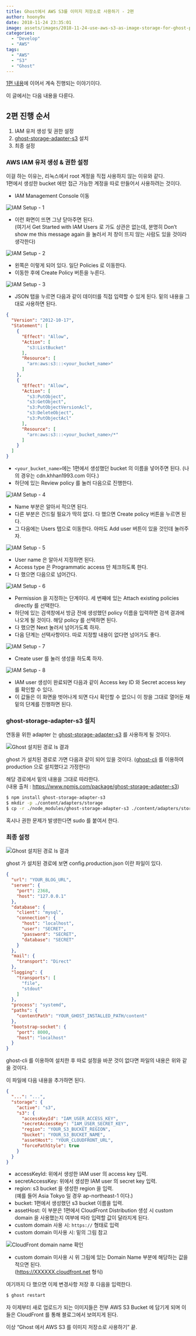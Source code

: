 ```yaml
---
title: Ghost에서 AWS S3를 이미지 저장소로 사용하기 - 2편
author: hoony9x
date: 2018-11-24 23:35:01
image: assets/images/2018-11-24-use-aws-s3-as-image-storage-for-ghost-part-2/-----------2018-11-24-------2.14.47.png
categories:
  - "Develop"
  - "AWS"
tags:
  - "AWS"
  - "S3"
  - "Ghost"
---
```


[1편 내용](/use-aws-s3-as-image-storage-for-ghost-part-1)에 이어서 계속 진행되는 이야기이다.

이 글에서는 다음 내용을 다룬다.

## 2편 진행 순서

1. IAM 유저 생성 및 권한 설정
2. [ghost-storage-adapter-s3](https://www.npmjs.com/package/ghost-storage-adapter-s3) 설치
3. 최종 설정

### AWS IAM 유저 생성 & 권한 설정

이걸 하는 이유는, 리눅스에서 root 계정을 직접 사용하지 않는 이유와 같다.  
1편에서 생성한 bucket 에만 접근 가능한 계정을 따로 만들어서 사용하려는 것이다.

- IAM Management Console 이동

![IAM Setup - 1](/assets/images/2018-11-24-use-aws-s3-as-image-storage-for-ghost-part-2/-----------2018-11-24-------2.17.35.png)

- 이런 화면이 뜨면 그냥 닫아주면 된다.  
(여기서 Get Started with IAM Users 로 가도 상관은 없는데, 분명히 Don’t show me this message again 을 눌러서 저 창이 뜨지 않는 사람도 있을 것이라 생각한다)

![IAM Setup - 2](/assets/images/2018-11-24-use-aws-s3-as-image-storage-for-ghost-part-2/-----------2018-11-24-------2.21.14.png)

- 왼쪽은 이렇게 되어 있다. 일단 Policies 로 이동한다.
- 이동한 후에 Create Policy 버튼을 누른다.

![IAM Setup - 3](/assets/images/2018-11-24-use-aws-s3-as-image-storage-for-ghost-part-2/-----------2018-11-24-------2.23.11.png)

- JSON 탭을 누르면 다음과 같이 데이터를 직접 입력할 수 있게 된다. 밑의 내용을 그대로 사용하면 된다.

```json
{
  "Version": "2012-10-17",
  "Statement": [
    {
      "Effect": "Allow",
      "Action": [
        "s3:ListBucket"
      ],
      "Resource": [
        "arn:aws:s3:::<your_bucket_name>"
      ]
    },
    {
      "Effect": "Allow",
      "Action": [
        "s3:PutObject",
        "s3:GetObject",
        "s3:PutObjectVersionAcl",
        "s3:DeleteObject",
        "s3:PutObjectAcl"
      ],
      "Resource": [
        "arn:aws:s3:::<your_bucket_name>/*"
      ]
    }
  ]
}
```

- `<your_bucket_name>`에는 1편에서 생성했던 bucket 의 이름을 넣어주면 된다. (나의 경우는 cdn.khhan1993.com 이다.)
- 하단에 있는 Review policy 를 눌러 다음으로 진행한다.

![IAM Setup - 4](/assets/images/2018-11-24-use-aws-s3-as-image-storage-for-ghost-part-2/-----------2018-11-24-------2.26.32.png)

- Name 부분은 알아서 적으면 된다.
- 다른 부분은 건드릴 필요가 딱히 없다. 다 했으면 Create policy 버튼을 누르면 된다.
- 그 다음에는 Users 탭으로 이동한다. 아마도 Add user 버튼이 있을 것인데 눌러주자.

![IAM Setup - 5](/assets/images/2018-11-24-use-aws-s3-as-image-storage-for-ghost-part-2/-----------2018-11-24-------2.30.26.png)

- User name 은 알아서 지정하면 된다.
- Access type 은 Programmatic access 만 체크하도록 한다.
- 다 했으면 다음으로 넘어간다.

![IAM Setup - 6](/assets/images/2018-11-24-use-aws-s3-as-image-storage-for-ghost-part-2/-----------2018-11-24-------2.32.33-1.png)

- Permission 을 지정하는 단계이다. 세 번째에 있는 Attach existing policies directly 를 선택한다.
- 하단에 있는 검색창에서 방금 전에 생성했던 policy 이름을 입력하면 검색 결과에 나오게 될 것이다. 해당 policy 를 선택하면 된다.
- 다 했으면 Next 눌러서 넘어가도록 하자.
- 다음 단계는 선택사항이다. 따로 지정할 내용이 없다면 넘어가도 좋다.

![IAM Setup - 7](/assets/images/2018-11-24-use-aws-s3-as-image-storage-for-ghost-part-2/-----------2018-11-24-------2.36.20-1.png)

- Create user 를 눌러 생성을 하도록 하자.

![IAM Setup - 8](/assets/images/2018-11-24-use-aws-s3-as-image-storage-for-ghost-part-2/-----------2018-11-24-------2.37.40-1.png)

- IAM user 생성이 완료되면 다음과 같이 Access key ID 와 Secret access key 를 확인할 수 있다.
- 이 값들은 이 화면을 벗어나게 되면 다시 확인할 수 없으니 이 창을 그대로 열어둔 채 밑의 단계를 진행하면 된다.

### ghost-storage-adapter-s3 설치

연동을 위한 adapter 는 [ghost-storage-adapter-s3](https://www.npmjs.com/package/ghost-storage-adapter-s3) 를 사용하게 될 것이다.

![Ghost 설치된 경로 ls 결과](/assets/images/2018-11-24-use-aws-s3-as-image-storage-for-ghost-part-2/-----------2018-11-24-------2.46.45.png)

ghost 가 설치된 경로로 가면 다음과 같이 되어 있을 것이다. ([ghost-cli](https://github.com/TryGhost/Ghost-CLI) 를 이용하여 production 으로 설치했다고 가정한다)

해당 경로에서 밑의 내용을 그대로 따라한다.  
(내용 출처 : https://www.npmjs.com/package/ghost-storage-adapter-s3)

```bash
$ npm install ghost-storage-adapter-s3
$ mkdir -p ./content/adapters/storage
$ cp -r ./node_modules/ghost-storage-adapter-s3 ./content/adapters/storage/s3
```

혹시나 권한 문제가 발생한다면 sudo 를 붙여서 한다.

### 최종 설정

![Ghost 설치된 경로 ls 결과](/assets/images/2018-11-24-use-aws-s3-as-image-storage-for-ghost-part-2/-----------2018-11-24-------2.46.45.png)

ghost 가 설치된 경로에 보면 config.production.json 이란 파일이 있다.

```json
{
  "url": "YOUR_BLOG_URL",
  "server": {
    "port": 2368,
    "host": "127.0.0.1"
  },
  "database": {
    "client": "mysql",
    "connection": {
      "host": "localhost",
      "user": "SECRET",
      "password": "SECRET",
      "database": "SECRET"
    }
  },
  "mail": {
    "transport": "Direct"
  },
  "logging": {
    "transports": [
      "file",
      "stdout"
    ]
  },
  "process": "systemd",
  "paths": {
    "contentPath": "YOUR_GHOST_INSTALLED_PATH/content"
  },
  "bootstrap-socket": {
    "port": 8000,
    "host": "localhost"
  }
}
```

ghost-cli 를 이용하여 설치한 후 따로 설정을 바꾼 것이 없다면 파일의 내용은 위와 같을 것이다.

이 파일에 다음 내용을 추가하면 된다.

```json
{
  "...": "...",
  "storage": {
    "active": "s3",
    "s3": {
      "accessKeyId": "IAM_USER_ACCESS_KEY",
      "secretAccessKey": "IAM_USER_SECRET_KEY",
      "region": "YOUR_S3_BUCKET_REGION",
      "bucket": "YOUR_S3_BUCKET_NAME",
      "assetHost": "YOUR_CLOUDFRONT_URL",
      "forcePathStyle": true
    }
  }
}
```

- accessKeyId: 위에서 생성한 IAM user 의 access key 입력.
- secretAccessKey: 위에서 생성한 IAM user 의 secret key 입력.
- region: s3 bucket 을 생성한 region 을 입력.  
(예를 들어 Asia Tokyo 일 경우 ap-northeast-1 이다.)
- bucket: 1편에서 생성했던 s3 bucket 이름을 입력.
- assetHost: 이 부분은 1편에서 CloudFront Distribution 생성 시 custom domain 을 사용했는지 여부에 따라 입력할 값이 달라지게 된다.
- custom domain 사용 시: `https://` 형태로 입력
- custom domain 미사용 시: 밑의 그림 참고

![CloudFront domain name 확인](/assets/images/2018-11-24-use-aws-s3-as-image-storage-for-ghost-part-2/-----------2018-11-24-------3.04.38.png)

- custom domain 미사용 시 위 그림에 있는 Domain Name 부분에 해당하는 값을 적으면 된다.  
(https://XXXXXX.cloudfront.net 형식)

여기까지 다 했으면 이제 변경사항 저장 후 다음을 입력한다.

```bash
$ ghost restart
```

자 이제부터 새로 업로드가 되는 이미지들은 전부 AWS S3 Bucket 에 담기게 되며 이들은 CloudFront 를 통해 블로그에서 보여지게 된다.

이상 “Ghost 에서 AWS S3 를 이미지 저장소로 사용하기” 끝.
